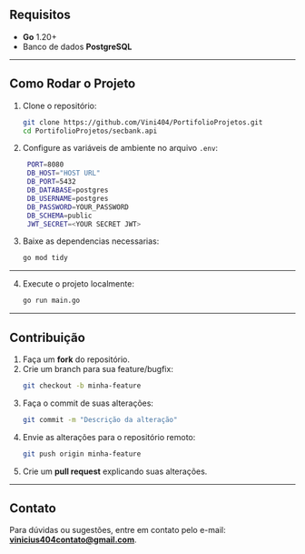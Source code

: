 ## Requisitos

- **Go** 1.20+
- Banco de dados **PostgreSQL**

---

## Como Rodar o Projeto

1. Clone o repositório:
   ```bash
   git clone https://github.com/Vini404/PortifolioProjetos.git
   cd PortifolioProjetos/secbank.api
   ```

2. Configure as variáveis de ambiente no arquivo `.env`:
   ```bash
    PORT=8080
    DB_HOST="HOST URL"
    DB_PORT=5432
    DB_DATABASE=postgres
    DB_USERNAME=postgres
    DB_PASSWORD=YOUR_PASSWORD
    DB_SCHEMA=public
    JWT_SECRET=<YOUR SECRET JWT>
   ```
3. Baixe as dependencias necessarias:
   ```bash
   go mod tidy
   ```
---

4. Execute o projeto localmente:
   ```bash
   go run main.go
   ```
---

## Contribuição

1. Faça um **fork** do repositório.
2. Crie um branch para sua feature/bugfix:
   ```bash
   git checkout -b minha-feature
   ```
3. Faça o commit de suas alterações:
   ```bash
   git commit -m "Descrição da alteração"
   ```
4. Envie as alterações para o repositório remoto:
   ```bash
   git push origin minha-feature
   ```
5. Crie um **pull request** explicando suas alterações.

---

## Contato

Para dúvidas ou sugestões, entre em contato pelo e-mail: **vinicius404contato@gmail.com**.

